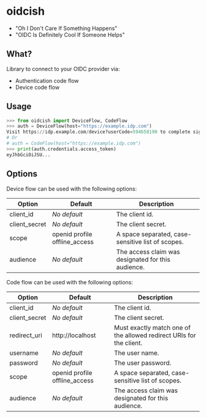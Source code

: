 # oidcish

- "Oh I Don't Care If Something Happens"
- "OIDC Is Definitely Cool If Someone Helps"

## What?

Library to connect to your OIDC provider via:

- Authentication code flow
- Device code flow

## Usage

```python
>>> from oidcish import DeviceFlow, CodeFlow
>>> auth = DeviceFlow(host="https://example.idp.com")
Visit https://idp.example.com/device?userCode=594658190 to complete sign-in.
# Or
# auth = CodeFlow(host="https://example.idp.com")
>>> print(auth.credentials.access_token)
eyJhbGciOiJSU...
```

## Options

Device flow can be used with the following options:

| Option | Default | Description |
|-|-|-|
| client_id | *No default* | The client id. |
| client_secret | *No default* | The client secret. |
| scope | openid profile offline_access | A space separated, case-sensitive list of scopes. |
| audience | *No default* | The access claim was designated for this audience. |

Code flow can be used with the following options:

| Option | Default | Description |
|-|-|-|
| client_id | *No default* | The client id. |
| client_secret | *No default* | The client secret. |
| redirect_uri | http://localhost | Must exactly match one of the allowed redirect URIs for the client. |
| username | *No default* | The user name. |
| password | *No default* | The user password. |
| scope | openid profile offline_access | A space separated, case-sensitive list of scopes. |
| audience | *No default* | The access claim was designated for this audience. |
